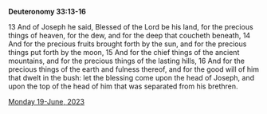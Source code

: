 **Deuteronomy 33:13-16**

13 And of Joseph he said, Blessed of the Lord be his land, for the precious things of heaven, for the dew, and for the deep that coucheth beneath, 14 And for the precious fruits brought forth by the sun, and for the precious things put forth by the moon, 15 And for the chief things of the ancient mountains, and for the precious things of the lasting hills, 16 And for the precious things of the earth and fulness thereof, and for the good will of him that dwelt in the bush: let the blessing come upon the head of Joseph, and upon the top of the head of him that was separated from his brethren.

[Monday 19-June, 2023](https://t.me/s/daily_scripture)
